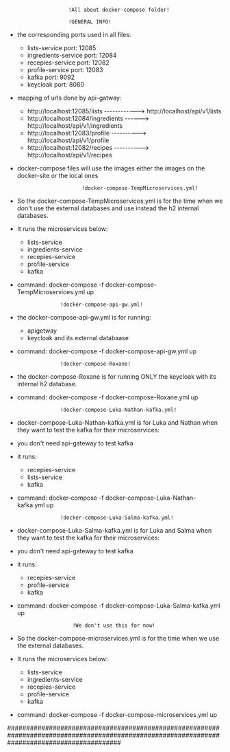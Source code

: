 						!All about docker-compose folder!

						!GENERAL INFO!
- the corresponding ports used in all files:
    - lists-service                 port: 12085
    - ingredients-service           port: 12084
    - recepies-service              port: 12082
    - profile-service               port: 12083
    - kafka			    port: 9092
    - keycloak                      port: 8080

- mapping of urls done by api-gatway:
	- http://localhost:12085/lists ------------>  http://localhost/api/v1/lists
	- http://localhost:12084/ingredients ------>  http://localhost/api/v1/ingredients
	- http://localhost:12083/profile ---------->  http://localhost/api/v1/profile
	- http://localhost:12082/recipes ---------->  http://localhost/api/v1/recipes

- docker-compose files will use the images either the images on the docker-site or the local ones


			               !docker-compose-TempMicroservices.yml!
- So the docker-compose-TempMicroservices.yml is for the time when we don't use the external databases and use instead the h2 internal databases.
- It runs the microservices below:
	- lists-service			
	- ingredients-service	 	
	- recepies-service		
	- profile-service		
	- kafka

- command: docker-compose -f docker-compose-TempMicroservices.yml up


					!docker-compose-api-gw.yml!
- the docker-compose-api-gw.yml is for running:
	- apigetway
	- keycloak and its external databaase

- command: docker-compose -f docker-compose-api-gw.yml up


					!docker-compose-Roxane!
- the docker-compose-Roxane is for running ONLY the keycloak with its internal h2 database.

- command: docker-compose -f docker-compose-Roxane.yml up

					!docker-compose-Luka-Nathan-kafka.yml!
- docker-compose-Luka-Nathan-kafka.yml is for Luka and Nathan when they want to test the kafka for their microservices:
- you don't need api-gateway to test kafka
- it runs:
	- recepies-service
	- lists-service
	- kafka
- command: docker-compose -f docker-compose-Luka-Nathan-kafka.yml up

					!docker-compose-Luka-Salma-kafka.yml!
- docker-compose-Luka-Salma-kafka.yml is for Luka and Salma when they want to test the kafka for their microservices:
- you don't need api-gateway to test kafka
- it runs:
	- recepies-service
	- profile-service
	- kafka
- command: docker-compose -f docker-compose-Luka-Salma-kafka.yml up


						!We don't use this for now!

- So the docker-compose-microservices.yml is for the time when we use the external databases.
- It runs the microservices below:
	- lists-service
	- ingredients-service
	- recepies-service
	- profile-service
	- kafka

- command: docker-compose -f docker-compose-microservices.yml up

##############################################################################################################################################
